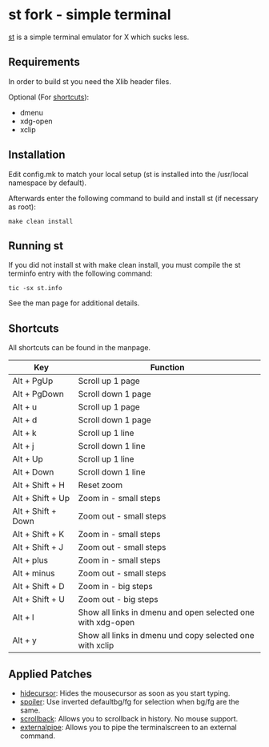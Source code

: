# st fork - simple terminal

[st](st.suckless.org) is a simple terminal emulator for X which sucks less.

## Requirements

In order to build st you need the Xlib header files.

Optional (For [shortcuts](#Shortcuts)):
- dmenu
- xdg-open
- xclip


## Installation

Edit config.mk to match your local setup (st is installed into
the /usr/local namespace by default).

Afterwards enter the following command to build and install st (if
necessary as root):

	make clean install


## Running st

If you did not install st with make clean install, you must compile
the st terminfo entry with the following command:

	tic -sx st.info

See the man page for additional details.


## Shortcuts

All shortcuts can be found in the manpage.

| Key                 | Function                                                      |
| ------------------- | ------------------------------------------------------------- |
| Alt + PgUp          | Scroll up 1 page                                              |
| Alt + PgDown        | Scroll down 1 page                                            |
| Alt + u             | Scroll up 1 page                                              |
| Alt + d             | Scroll down 1 page                                            |
| Alt + k             | Scroll up 1 line                                              |
| Alt + j             | Scroll down 1 line                                            |
| Alt + Up            | Scroll up 1 line                                              |
| Alt + Down          | Scroll down 1 line                                            |
| Alt + Shift + H     | Reset zoom                                                    |
| Alt + Shift + Up    | Zoom in - small steps                                         |
| Alt + Shift + Down  | Zoom out - small steps                                        |
| Alt + Shift + K     | Zoom in - small steps                                         |
| Alt + Shift + J     | Zoom out - small steps                                        |
| Alt + plus          | Zoom in - small steps                                         |
| Alt + minus         | Zoom out - small steps                                        |
| Alt + Shift + D     | Zoom in - big steps                                           |
| Alt + Shift + U     | Zoom out - big steps                                          |
| Alt + l             | Show all links in dmenu and open selected one with xdg-open   |
| Alt + y             | Show all links in dmenu und copy selected one with xclip      |


## Applied Patches

- [hidecursor](https://st.suckless.org/patches/hidecursor/st-hidecursor-0.8.3.diff): Hides the mousecursor as soon as you start typing.
- [spoiler](https://st.suckless.org/patches/spoiler/st-spoiler-20180309-c5ba9c0.diff): Use inverted defaultbg/fg for selection when bg/fg are the same.
- [scrollback](https://st.suckless.org/patches/scrollback/st-scrollback-ringbuffer-0.9.2.diff): Allows you to scrollback in history. No mouse support.
- [externalpipe](https://st.suckless.org/patches/externalpipe/st-externalpipe-0.8.5.diff): Allows you to pipe the terminalscreen to an external command.
